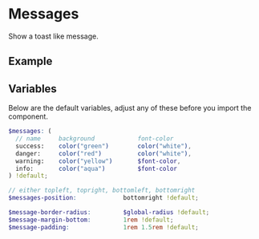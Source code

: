 # Messages

Show a toast like message.

## Example

<script async src="//jsfiddle.net/stuartaccent/xsbv60Lh/embed/html,result/"></script>

## Variables

Below are the default variables, adjust any of these before you import the component.

```scss
$messages: (
  // name     background            font-color
  success:    color("green")        color("white"),
  danger:     color("red")          color("white"),
  warning:    color("yellow")       $font-color,
  info:       color("aqua")         $font-color
) !default;

// either topleft, topright, bottomleft, bottomright
$messages-position:             bottomright !default;

$message-border-radius:         $global-radius !default;
$message-margin-bottom:         1rem !default;
$message-padding:               1rem 1.5rem !default;
```